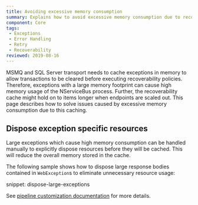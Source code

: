 ```yaml
---
title: Avoiding excessive memory consumption
summary: Explains how to avoid excessive memory consumption due to recoverability exception caching
component: Core
tags:
 - Exceptions
 - Error Handling
 - Retry
 - Recoverability
reviewed: 2019-08-16
---
```


MSMQ and SQL Server transport needs to cache exceptions in memory to allow transactions to be cleared before executing recoverability policies. Therefore, exceptions with a large memory footprint can cause high memory usage of the NServiceBus process. Further, the recoverability cache might hold on to items longer when endpoints are scaled out. This page describes how to solve issues caused by excessive memory consumption due to this caching.

## Dispose exception specific resources

Large exceptions which cause high memory consumption can be handled manually to explicitly dispose resources before they will be cached. This will reduce the overall memory stored in the cache.

The following sample shows how to dispose large response bodies contained in `WebException`s to eliminate unnecessary resource usage:

snippet: dispose-large-exceptions

See [pipeline customization documentation](/nservicebus/pipeline/manipulate-with-behaviors.md) for more details.
